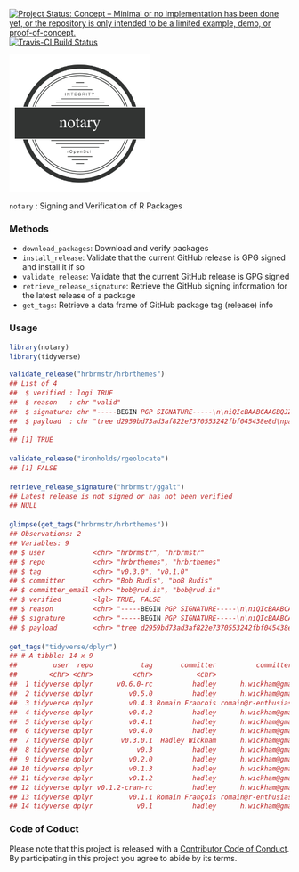 
[![Project Status: Concept – Minimal or no implementation has been done yet, or the repository is only intended to be a limited example, demo, or proof-of-concept.](http://www.repostatus.org/badges/latest/concept.svg)](http://www.repostatus.org/#concept) [![Travis-CI Build Status](https://travis-ci.org/ropenscilabs/notary.svg?branch=master)](https://travis-ci.org/ropenscilabs/notary)

<img src="notarylogo.png" width="50%" height="50%"/>

`notary` : Signing and Verification of R Packages

### Methods

-   `download_packages`: Download and verify packages
-   `install_release`: Validate that the current GitHub release is GPG signed and install it if so
-   `validate_release`: Validate that the current GitHub release is GPG signed
-   `retrieve_release_signature`: Retrieve the GitHub signing information for the latest release of a package
-   `get_tags`: Retrieve a data frame of GitHub package tag (release) info

### Usage

``` r
library(notary)
library(tidyverse)
```

``` r
validate_release("hrbrmstr/hrbrthemes")
## List of 4
##  $ verified : logi TRUE
##  $ reason   : chr "valid"
##  $ signature: chr "-----BEGIN PGP SIGNATURE-----\n\niQIcBAABCAAGBQJZE1i5AAoJECpRSkmXRkVgYzAP/je9bp3imLA9LZPOF1sqG7lb\nBeR20XeXR4gT"| __truncated__
##  $ payload  : chr "tree d2959bd73ad3af822e7370553242fbf045438e8d\nparent 52539bf3dc91776c8cb988efdca6565b8b69fd17\nauthor Bob Rudi"| __truncated__
## 
## [1] TRUE

validate_release("ironholds/rgeolocate")
## [1] FALSE

retrieve_release_signature("hrbrmstr/ggalt")
## Latest release is not signed or has not been verified
## NULL

glimpse(get_tags("hrbrmstr/hrbrthemes"))
## Observations: 2
## Variables: 9
## $ user            <chr> "hrbrmstr", "hrbrmstr"
## $ repo            <chr> "hrbrthemes", "hrbrthemes"
## $ tag             <chr> "v0.3.0", "v0.1.0"
## $ committer       <chr> "Bob Rudis", "boB Rudis"
## $ committer_email <chr> "bob@rud.is", "bob@rud.is"
## $ verified        <lgl> TRUE, FALSE
## $ reason          <chr> "-----BEGIN PGP SIGNATURE-----\n\niQIcBAABCAAGBQJZE1i5AAoJECpRSkmXRkVgYzAP/je9bp3imLA9LZPOF...
## $ signature       <chr> "-----BEGIN PGP SIGNATURE-----\n\niQIcBAABCAAGBQJZE1i5AAoJECpRSkmXRkVgYzAP/je9bp3imLA9LZPOF...
## $ payload         <chr> "tree d2959bd73ad3af822e7370553242fbf045438e8d\nparent 52539bf3dc91776c8cb988efdca6565b8b69...

get_tags("tidyverse/dplyr")
## # A tibble: 14 x 9
##         user  repo            tag       committer          committer_email verified reason signature payload
##        <chr> <chr>          <chr>           <chr>                    <chr>    <lgl>  <chr>     <chr>   <chr>
##  1 tidyverse dplyr      v0.6.0-rc          hadley      h.wickham@gmail.com    FALSE   <NA>      <NA>    <NA>
##  2 tidyverse dplyr         v0.5.0          hadley      h.wickham@gmail.com    FALSE   <NA>      <NA>    <NA>
##  3 tidyverse dplyr         v0.4.3 Romain Francois romain@r-enthusiasts.com    FALSE   <NA>      <NA>    <NA>
##  4 tidyverse dplyr         v0.4.2          hadley      h.wickham@gmail.com    FALSE   <NA>      <NA>    <NA>
##  5 tidyverse dplyr         v0.4.1          hadley      h.wickham@gmail.com    FALSE   <NA>      <NA>    <NA>
##  6 tidyverse dplyr         v0.4.0          hadley      h.wickham@gmail.com    FALSE   <NA>      <NA>    <NA>
##  7 tidyverse dplyr       v0.3.0.1  Hadley Wickham      h.wickham@gmail.com    FALSE   <NA>      <NA>    <NA>
##  8 tidyverse dplyr           v0.3          hadley      h.wickham@gmail.com    FALSE   <NA>      <NA>    <NA>
##  9 tidyverse dplyr         v0.2.0          hadley      h.wickham@gmail.com    FALSE   <NA>      <NA>    <NA>
## 10 tidyverse dplyr         v0.1.3          hadley      h.wickham@gmail.com    FALSE   <NA>      <NA>    <NA>
## 11 tidyverse dplyr         v0.1.2          hadley      h.wickham@gmail.com    FALSE   <NA>      <NA>    <NA>
## 12 tidyverse dplyr v0.1.2-cran-rc          hadley      h.wickham@gmail.com    FALSE   <NA>      <NA>    <NA>
## 13 tidyverse dplyr         v0.1.1 Romain François romain@r-enthusiasts.com    FALSE   <NA>      <NA>    <NA>
## 14 tidyverse dplyr           v0.1          hadley      h.wickham@gmail.com    FALSE   <NA>      <NA>    <NA>
```

### Code of Coduct

Please note that this project is released with a [Contributor Code of Conduct](CONDUCT.md). By participating in this project you agree to abide by its terms.
